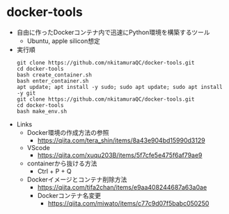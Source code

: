 # docker-tools
- 自由に作ったDockerコンテナ内で迅速にPython環境を構築するツール
  - Ubuntu, apple silicon想定
- 実行順
  ```shell
  git clone https://github.com/nkitamuraQC/docker-tools.git
  cd docker-tools
  bash create_container.sh
  bash enter_container.sh
  apt update; apt install -y sudo; sudo apt update; sudo apt install -y git
  git clone https://github.com/nkitamuraQC/docker-tools.git
  cd docker-tools
  bash make_env.sh
  ```
- Links
  - Docker環境の作成方法の参照
    - https://qiita.com/tera_shin/items/8a43e904bd15990d3129
  - VScode
    - https://qiita.com/xuqu203B/items/5f7cfe5e475f6af79ae9
  - containerから抜ける方法
    - Ctrl + P + Q
  - Dockerイメージとコンテナ削除方法
    - https://qiita.com/tifa2chan/items/e9aa408244687a63a0ae
    - Dockerコンテナ名変更
      - https://qiita.com/miwato/items/c77c9d07f5babc050250
